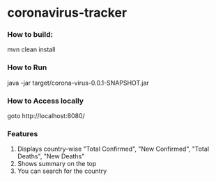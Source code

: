 # coronavirus-tracker

### How to build:

mvn clean install 

### How to Run 

java -jar target/corona-virus-0.0.1-SNAPSHOT.jar

### How to Access locally

goto http://localhost:8080/

### Features 
1. Displays country-wise "Total Confirmed", "New Confirmed", "Total Deaths", "New Deaths"
2. Shows summary on the top
3. You can search for the country

